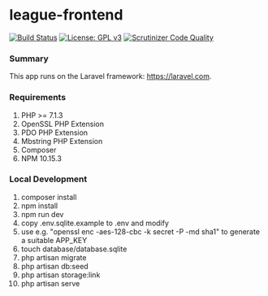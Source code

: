 league-frontend
===============
[![Build Status](https://travis-ci.org/samtny/league-frontend.svg?branch=master)](https://travis-ci.org/samtny/league-frontend) [![License: GPL v3](https://img.shields.io/badge/License-GPLv3-blue.svg)](https://www.gnu.org/licenses/gpl-3.0) [![Scrutinizer Code Quality](https://scrutinizer-ci.com/g/samtny/league-frontend/badges/quality-score.png?b=master)](https://scrutinizer-ci.com/g/samtny/league-frontend/?branch=master)

### Summary

This app runs on the Laravel framework: https://laravel.com.

### Requirements

1. PHP >= 7.1.3
1. OpenSSL PHP Extension
1. PDO PHP Extension
1. Mbstring PHP Extension
1. Composer
1. NPM 10.15.3

### Local Development

1. composer install
1. npm install
1. npm run dev
1. copy .env.sqlite.example to .env and modify
1. use e.g. "openssl enc -aes-128-cbc -k secret -P -md sha1" to generate a suitable APP_KEY
1. touch database/database.sqlite
1. php artisan migrate
1. php artisan db:seed
1. php artisan storage:link
1. php artisan serve
